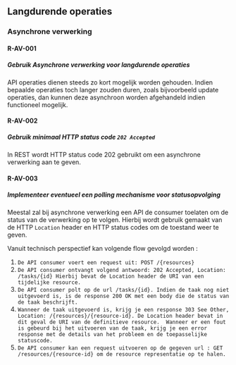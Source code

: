 ## Langdurende operaties
### Asynchrone verwerking
#### R-AV-001
##### Gebruik Asynchrone verwerking voor langdurende operaties
API operaties dienen steeds zo kort mogelijk worden gehouden. Indien bepaalde operaties toch langer zouden duren, zoals bijvoorbeeld update operaties, dan kunnen deze asynchroon worden afgehandeld indien functioneel mogelijk.

#### R-AV-002
##### Gebruik minimaal HTTP status code `202 Accepted`
In REST wordt HTTP status code 202 gebruikt om een asynchrone verwerking aan te geven.

#### R-AV-003
##### Implementeer eventueel een polling mechanisme voor statusopvolging
Meestal zal bij asynchrone verwerking een API de consumer toelaten om de status van de verwerking op te volgen.
Hierbij wordt gebruik gemaakt van de HTTP `Location` header en HTTP status codes om de toestand weer te geven.

Vanuit technisch perspectief kan volgende flow gevolgd worden :

1.  `De API consumer voert een request uit: POST /{resources}`
2.  `De API consumer ontvangt volgend antwoord: 202 Accepted, Location: /tasks/{id} Hierbij bevat de Location header de URI van een tijdelijke resource.`
3.  `De API consumer polt op de url /tasks/{id}. Indien de taak nog niet uitgevoerd is, is de response 200 OK met een body die de status van de taak beschrijft.`
4.  `Wanneer de taak uitgevoerd is, krijg je een response 303 See Other, Location: /{resources}/{resource-id}. De Location header bevat in dit geval de URI van de definitieve resource.  Wanneer er een fout is gebeurd bij het uitvoeren van de taak, krijg je een error response met de details van het probleem en de toepasselijke statuscode.`
5.  `De API consumer kan een request uitvoeren op de gegeven url : GET /resources/{resource-id} om de resource representatie op te halen.`
